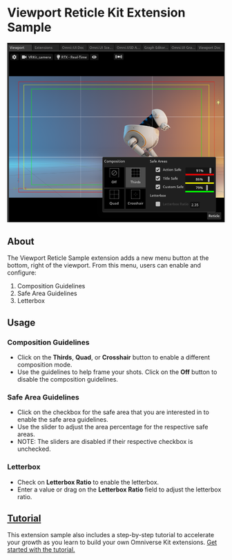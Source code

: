 # Viewport Reticle Kit Extension Sample 
![Camera Reticle Preview](../data/preview.png)

## About

The Viewport Reticle Sample extension adds a new menu button at the bottom, right of the viewport. From this menu, users can enable and configure:
1. Composition Guidelines
2. Safe Area Guidelines
3. Letterbox

## Usage
### Composition Guidelines
* Click on the **Thirds**, **Quad**, or **Crosshair** button to enable a different composition mode. 
* Use the guidelines to help frame your shots. Click on the **Off** button to disable the composition guidelines.

### Safe Area Guidelines
* Click on the checkbox for the safe area that you are interested in to enable the safe area guidelines.
* Use the slider to adjust the area percentage for the respective safe areas.
* NOTE: The sliders are disabled if their respective checkbox is unchecked.

### Letterbox
* Check on **Letterbox Ratio** to enable the letterbox.
* Enter a value or drag on the **Letterbox Ratio** field to adjust the letterbox ratio.

## [Tutorial](../tutorial/tutorial.md)
This extension sample also includes a step-by-step tutorial to accelerate your growth as you learn to build your own
Omniverse Kit extensions. [Get started with the tutorial.](tutorial/tutorial.md)